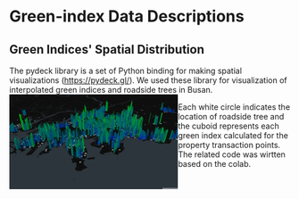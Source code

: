 # Green-index Data Descriptions   
## Green Indices' Spatial Distribution   
The pydeck library is a set of Python binding for making spatial visualizations (https://pydeck.gl/). We used these library for visualization of interpolated green indices and roadside trees in Busan.
<img src = "/image/green_index.png" width = "60%" align = "left">                                             

Each white circle indicates the location of roadside tree and the cuboid represents each green index calculated for the property transaction points.   
The related code was wirtten based on the colab.

